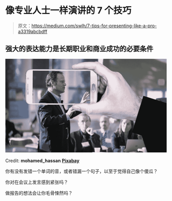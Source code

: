 # 像专业人士一样演讲的 7 个技巧

> 原文：<https://medium.com/swlh/7-tips-for-presenting-like-a-pro-a3319abcbdff>

## 强大的表达能力是长期职业和商业成功的必要条件

![](img/6e978360cda4b633637eb75335df9385.png)

Credit: **mohamed_hassan** [**Pixabay**](https://medium.com/u/a640208c527a?source=post_page-----a3319abcbdff--------------------------------)

你有没有发错一个单词的音，或者错漏一个句子，以至于觉得自己像个傻瓜？

你对在会议上发言感到紧张吗？

做报告的想法会让你毛骨悚然吗？